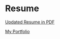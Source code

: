 # Resume

[Updated Resume in PDF](https://cloud.igorpalija.com/index.php/s/Yqy9SP6ngQd5Laq)


[My Portfolio](https://cloud.igorpalija.com/index.php/apps/cms_pico/pico/resume/)
